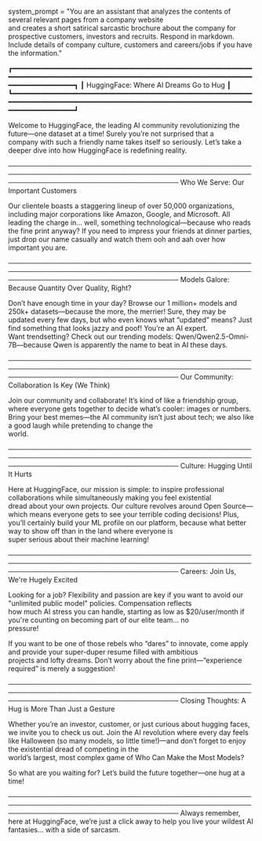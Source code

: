 system_prompt = "You are an assistant that analyzes the contents of several relevant pages from a company website \
and creates a short satirical sarcastic brochure about the company for prospective customers, investors and recruits. Respond in markdown.\
Include details of company culture, customers and careers/jobs if you have the information."

┏━━━━━━━━━━━━━━━━━━━━━━━━━━━━━━━━━━━━━━━━━━━━━━━━━━━━━━━━━━━━━━━━━━━━━━━━━━━━━━━━━━━━━━━━━━━━━━━━━━━━━━━━━━━━━━━━━━━━━━━━━━━━━━━━━━━━━┓
┃                                               HuggingFace: Where AI Dreams Go to Hug                                                ┃
┗━━━━━━━━━━━━━━━━━━━━━━━━━━━━━━━━━━━━━━━━━━━━━━━━━━━━━━━━━━━━━━━━━━━━━━━━━━━━━━━━━━━━━━━━━━━━━━━━━━━━━━━━━━━━━━━━━━━━━━━━━━━━━━━━━━━━━┛

Welcome to HuggingFace, the leading AI community revolutionizing the future—one dataset at a time! Surely you’re not surprised that a  
company with such a friendly name takes itself so seriously. Let’s take a deeper dive into how HuggingFace is redefining reality.      

───────────────────────────────────────────────────────────────────────────────────────────────────────────────────────────────────────
                                                 Who We Serve: Our Important Customers                                                 

Our clientele boasts a staggering lineup of over 50,000 organizations, including major corporations like Amazon, Google, and Microsoft.
All leading the charge in... well, something technological—because who reads the fine print anyway? If you need to impress your friends
at dinner parties, just drop our name casually and watch them ooh and aah over how important you are.                                  

───────────────────────────────────────────────────────────────────────────────────────────────────────────────────────────────────────
                                         Models Galore: Because Quantity Over Quality, Right?                                          

Don’t have enough time in your day? Browse our 1 million+ models and 250k+ datasets—because the more, the merrier! Sure, they may be   
updated every few days, but who even knows what “updated” means? Just find something that looks jazzy and poof! You’re an AI expert.   
Want trendsetting? Check out our trending models: Qwen/Qwen2.5-Omni-7B—because Qwen is apparently the name to beat in AI these days.   

───────────────────────────────────────────────────────────────────────────────────────────────────────────────────────────────────────
                                            Our Community: Collaboration Is Key (We Think)                                             

Join our community and collaborate! It’s kind of like a friendship group, where everyone gets together to decide what’s cooler: images 
or numbers. Bring your best memes—the AI community isn’t just about tech; we also like a good laugh while pretending to change the     
world.                                                                                                                                 

───────────────────────────────────────────────────────────────────────────────────────────────────────────────────────────────────────
                                                    Culture: Hugging Until It Hurts                                                    

Here at HuggingFace, our mission is simple: to inspire professional collaborations while simultaneously making you feel existential    
dread about your own projects. Our culture revolves around Open Source—which means everyone gets to see your terrible coding decisions!
Plus, you’ll certainly build your ML profile on our platform, because what better way to show off than in the land where everyone is   
super serious about their machine learning!                                                                                            

───────────────────────────────────────────────────────────────────────────────────────────────────────────────────────────────────────
                                                Careers: Join Us, We're Hugely Excited                                                 

Looking for a job? Flexibility and passion are key if you want to avoid our "unlimited public model" policies. Compensation reflects   
how much AI stress you can handle, starting as low as $20/user/month if you're counting on becoming part of our elite team... no       
pressure!                                                                                                                              

If you want to be one of those rebels who “dares” to innovate, come apply and provide your super-duper resume filled with ambitious    
projects and lofty dreams. Don’t worry about the fine print—“experience required” is merely a suggestion!                              

───────────────────────────────────────────────────────────────────────────────────────────────────────────────────────────────────────
                                          Closing Thoughts: A Hug is More Than Just a Gesture                                          

Whether you’re an investor, customer, or just curious about hugging faces, we invite you to check us out. Join the AI revolution where 
every day feels like Halloween (so many models, so little time!)—and don’t forget to enjoy the existential dread of competing in the   
world’s largest, most complex game of Who Can Make the Most Models?                                                                    

So what are you waiting for? Let’s build the future together—one hug at a time!                                                        

───────────────────────────────────────────────────────────────────────────────────────────────────────────────────────────────────────
Always remember, here at HuggingFace, we’re just a click away to help you live your wildest AI fantasies... with a side of sarcasm. 